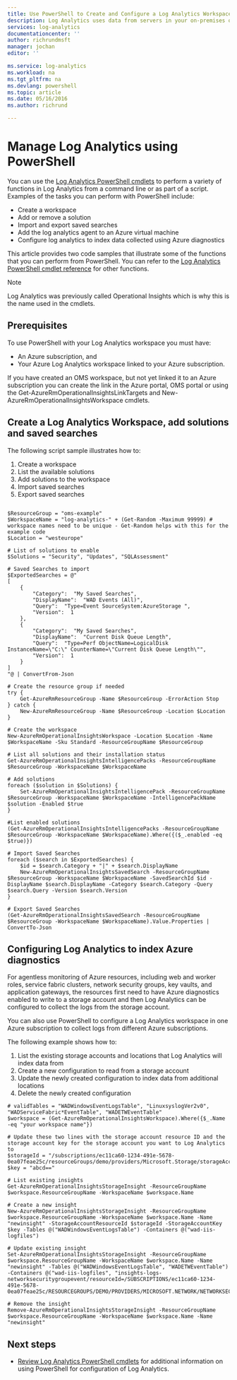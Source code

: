 ```yaml
---
title: Use PowerShell to Create and Configure a Log Analytics Workspace | Microsoft Azure
description: Log Analytics uses data from servers in your on-premises or cloud infrastructure. You can collect machine data from Azure storage when generated by Azure diagnostics.
services: log-analytics
documentationcenter: ''
author: richrundmsft
manager: jochan
editor: ''

ms.service: log-analytics
ms.workload: na
ms.tgt_pltfrm: na
ms.devlang: powershell
ms.topic: article
ms.date: 05/16/2016
ms.author: richrund

---
```

# Manage Log Analytics using PowerShell
You can use the [Log Analytics PowerShell cmdlets](http://msdn.microsoft.com/library/mt188224.aspx) to perform a variety of functions in Log Analytics from a command line or as part of a script.  Examples of the tasks you can perform with PowerShell include:

* Create a workspace
* Add or remove a solution
* Import and export saved searches
* Add the log analytics agent to an Azure virtual machine
* Configure log analytics to index data collected using Azure diagnostics

This article provides two code samples that illustrate some of the functions that you can perform from PowerShell.  You can refer to the [Log Analytics PowerShell cmdlet reference](http://msdn.microsoft.com/library/mt188224.aspx) for other functions.

> [!NOTE]
> Log Analytics was previously called Operational Insights which is why this is the name used in the cmdlets.
> 
> 

## Prerequisites
To use PowerShell with your Log Analytics workspace you must have:

* An Azure subscription, and 
* Your Azure Log Analytics workspace linked to your Azure subscription.

If you have created an OMS workspace, but not yet linked it to an Azure subscription you can create the link in the Azure portal, OMS portal or using the Get-AzureRmOperationalInsightsLinkTargets and New-AzureRmOperationalInsightsWorkspace cmdlets.

## Create a Log Analytics Workspace, add solutions and saved searches
The following script sample illustrates how to:

1. Create a workspace
2. List the available solutions
3. Add solutions to the workspace
4. Import saved searches
5. Export saved searches

```

$ResourceGroup = "oms-example"
$WorkspaceName = "log-analytics-" + (Get-Random -Maximum 99999) # workspace names need to be unique - Get-Random helps with this for the example code
$Location = "westeurope"

# List of solutions to enable
$Solutions = "Security", "Updates", "SQLAssessment"

# Saved Searches to import
$ExportedSearches = @"
[
    {
        "Category":  "My Saved Searches",
        "DisplayName":  "WAD Events (All)",
        "Query":  "Type=Event SourceSystem:AzureStorage ",
        "Version":  1
    },
    {        
        "Category":  "My Saved Searches",
        "DisplayName":  "Current Disk Queue Length",
        "Query":  "Type=Perf ObjectName=LogicalDisk InstanceName=\"C:\" CounterName=\"Current Disk Queue Length\"",
        "Version":  1
    }
]
"@ | ConvertFrom-Json

# Create the resource group if needed
try {
    Get-AzureRmResourceGroup -Name $ResourceGroup -ErrorAction Stop
} catch {
    New-AzureRmResourceGroup -Name $ResourceGroup -Location $Location
}

# Create the workspace
New-AzureRmOperationalInsightsWorkspace -Location $Location -Name $WorkspaceName -Sku Standard -ResourceGroupName $ResourceGroup

# List all solutions and their installation status
Get-AzureRmOperationalInsightsIntelligencePacks -ResourceGroupName $ResourceGroup -WorkspaceName $WorkspaceName

# Add solutions
foreach ($solution in $Solutions) {
    Set-AzureRmOperationalInsightsIntelligencePack -ResourceGroupName $ResourceGroup -WorkspaceName $WorkspaceName -IntelligencePackName $solution -Enabled $true
}

#List enabled solutions
(Get-AzureRmOperationalInsightsIntelligencePacks -ResourceGroupName $ResourceGroup -WorkspaceName $WorkspaceName).Where({($_.enabled -eq $true)})

# Import Saved Searches
foreach ($search in $ExportedSearches) {
    $id = $search.Category + "|" + $search.DisplayName
    New-AzureRmOperationalInsightsSavedSearch -ResourceGroupName $ResourceGroup -WorkspaceName $WorkspaceName -SavedSearchId $id -DisplayName $search.DisplayName -Category $search.Category -Query $search.Query -Version $search.Version
}

# Export Saved Searches
(Get-AzureRmOperationalInsightsSavedSearch -ResourceGroupName $ResourceGroup -WorkspaceName $WorkspaceName).Value.Properties | ConvertTo-Json 

```

## Configuring Log Analytics to index Azure diagnostics
For agentless monitoring of Azure resources, including web and worker roles, service fabric clusters, network security groups, key vaults, and application gateways, the resources first need to have Azure diagnostics enabled to write to a storage account and then Log Analytics can be configured to collect the logs from the storage account.

You can also use PowerShell to configure a Log Analytics workspace in one Azure subscription to collect logs from different Azure subscriptions.

The following example shows how to:

1. List the existing storage accounts and locations that Log Analytics will index data from
2. Create a new configuration to read from a storage account
3. Update the newly created configuration to index data from additional locations
4. Delete the newly created configuration

```
# validTables = "WADWindowsEventLogsTable", "LinuxsyslogVer2v0", "WADServiceFabric*EventTable", "WADETWEventTable" 
$workspace = (Get-AzureRmOperationalInsightsWorkspace).Where({$_.Name -eq "your workspace name"})

# Update these two lines with the storage account resource ID and the storage account key for the storage account you want to Log Analytics to  
$storageId = "/subscriptions/ec11ca60-1234-491e-5678-0ea07feae25c/resourceGroups/demo/providers/Microsoft.Storage/storageAccounts/wadv2storage"
$key = "abcd=="

# List existing insights
Get-AzureRmOperationalInsightsStorageInsight -ResourceGroupName $workspace.ResourceGroupName -WorkspaceName $workspace.Name

# Create a new insight
New-AzureRmOperationalInsightsStorageInsight -ResourceGroupName $workspace.ResourceGroupName -WorkspaceName $workspace.Name -Name "newinsight" -StorageAccountResourceId $storageId -StorageAccountKey $key -Tables @("WADWindowsEventLogsTable") -Containers @("wad-iis-logfiles")

# Update existing insight
Set-AzureRmOperationalInsightsStorageInsight -ResourceGroupName $workspace.ResourceGroupName -WorkspaceName $workspace.Name -Name "newinsight" -Tables @("WADWindowsEventLogsTable", "WADETWEventTable") -Containers @("wad-iis-logfiles", "insights-logs-networksecuritygroupevent/resourceId=/SUBSCRIPTIONS/ec11ca60-1234-491e-5678-0ea07feae25c/RESOURCEGROUPS/DEMO/PROVIDERS/MICROSOFT.NETWORK/NETWORKSECURITYGROUPS/DEMO")

# Remove the insight
Remove-AzureRmOperationalInsightsStorageInsight -ResourceGroupName $workspace.ResourceGroupName -WorkspaceName $workspace.Name -Name "newinsight" 

```

## Next steps
* [Review Log Analytics PowerShell cmdlets](http://msdn.microsoft.com/library/mt188224.aspx) for additional information on using PowerShell for configuration of Log Analytics.

